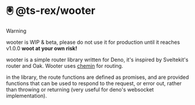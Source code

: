 # 🖲️ @ts-rex/wooter
> [!WARNING]
> wooter is WIP & beta, please do not use it for production until it reaches v1.0.0
> **woot at your own risk!**

wooter is a simple router library written for Deno, it's inspired by Sveltekit's router and Oak. Wooter uses [chemin](https://jsr.io/@dldc/chemin) for routing.

in the library, the route functions are defined as promises, and are provided functions that can be used to respond to the request, or error out, rather than throwing or returning (very useful for deno's websocket implementation).